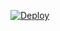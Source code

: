 [![Deploy](https://telegra.ph/file/50d951d7afa301126e8b4.jpg)](https://heroku.com/deploy?template=https://github.com/Lizzy-Robot/LaylaRobot.git)
